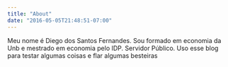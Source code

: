 ```yaml
---
title: "About"
date: "2016-05-05T21:48:51-07:00"
---
```


Meu nome é Diego dos Santos Fernandes. Sou formado em economia da Unb e mestrado em economia pelo IDP. Servidor Público. Uso esse blog para testar algumas coisas e flar algumas besteiras
